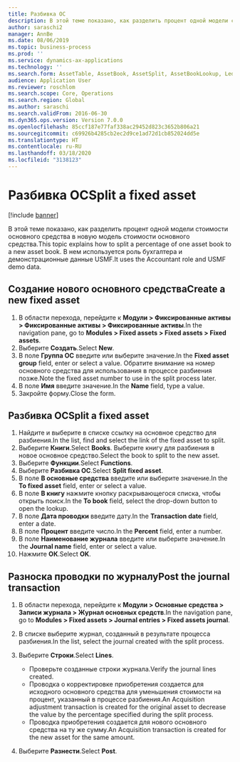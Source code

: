 ```yaml
---
title: Разбивка ОС
description: В этой теме показано, как разделить процент одной модели стоимости основного средства в новую модель стоимости основного средства.
author: saraschi2
manager: AnnBe
ms.date: 08/06/2019
ms.topic: business-process
ms.prod: ''
ms.service: dynamics-ax-applications
ms.technology: ''
ms.search.form: AssetTable, AssetBook, AssetSplit, AssetBookLookup, LedgerJournalTable, LedgerJournalTransAsset
audience: Application User
ms.reviewer: roschlom
ms.search.scope: Core, Operations
ms.search.region: Global
ms.author: saraschi
ms.search.validFrom: 2016-06-30
ms.dyn365.ops.version: Version 7.0.0
ms.openlocfilehash: 85ccf187e77faf338ac29452d823c3652b806a21
ms.sourcegitcommit: c69926b4285cb2ec2d9ce1ad72d1cb852024dd5e
ms.translationtype: HT
ms.contentlocale: ru-RU
ms.lasthandoff: 03/18/2020
ms.locfileid: "3138123"
---
```

# <a name="split-a-fixed-asset"></a><span data-ttu-id="37268-103">Разбивка ОС</span><span class="sxs-lookup"><span data-stu-id="37268-103">Split a fixed asset</span></span>

[!include [banner](../../includes/banner.md)]

<span data-ttu-id="37268-104">В этой теме показано, как разделить процент одной модели стоимости основного средства в новую модель стоимости основного средства.</span><span class="sxs-lookup"><span data-stu-id="37268-104">This topic explains how to split a percentage of one asset book to a new asset book.</span></span> <span data-ttu-id="37268-105">В нем используется роль бухгалтера и демонстрационные данные USMF.</span><span class="sxs-lookup"><span data-stu-id="37268-105">It uses the Accountant role and USMF demo data.</span></span>


## <a name="create-a-new-fixed-asset"></a><span data-ttu-id="37268-106">Создание нового основного средства</span><span class="sxs-lookup"><span data-stu-id="37268-106">Create a new fixed asset</span></span>
1. <span data-ttu-id="37268-107">В области перехода, перейдите к **Модули > Фиксированные активы > Фиксированные активы > Фиксированные активы**.</span><span class="sxs-lookup"><span data-stu-id="37268-107">In the navigation pane, go to **Modules > Fixed assets > Fixed assets > Fixed assets**.</span></span>
2. <span data-ttu-id="37268-108">Выберите **Создать**.</span><span class="sxs-lookup"><span data-stu-id="37268-108">Select **New**.</span></span>
3. <span data-ttu-id="37268-109">В поле **Группа ОС** введите или выберите значение.</span><span class="sxs-lookup"><span data-stu-id="37268-109">In the **Fixed asset group** field, enter or select a value.</span></span> <span data-ttu-id="37268-110">Обратите внимание на номер основного средства для использования в процессе разбиения позже.</span><span class="sxs-lookup"><span data-stu-id="37268-110">Note the fixed asset number to use in the split process later.</span></span>  
4. <span data-ttu-id="37268-111">В поле **Имя** введите значение.</span><span class="sxs-lookup"><span data-stu-id="37268-111">In the **Name** field, type a value.</span></span>
5. <span data-ttu-id="37268-112">Закройте форму.</span><span class="sxs-lookup"><span data-stu-id="37268-112">Close the form.</span></span>

## <a name="split-a-fixed-asset"></a><span data-ttu-id="37268-113">Разбивка ОС</span><span class="sxs-lookup"><span data-stu-id="37268-113">Split a fixed asset</span></span>
1. <span data-ttu-id="37268-114">Найдите и выберите в списке ссылку на основное средство для разбиения.</span><span class="sxs-lookup"><span data-stu-id="37268-114">In the list, find and select the link of the fixed asset to split.</span></span>
2. <span data-ttu-id="37268-115">Выберите **Книги**.</span><span class="sxs-lookup"><span data-stu-id="37268-115">Select **Books**.</span></span> <span data-ttu-id="37268-116">Выберите книгу для разбиения в новое основное средство.</span><span class="sxs-lookup"><span data-stu-id="37268-116">Select the book to split to the new asset.</span></span>  
3. <span data-ttu-id="37268-117">Выберите **Функции**.</span><span class="sxs-lookup"><span data-stu-id="37268-117">Select **Functions**.</span></span>
4. <span data-ttu-id="37268-118">Выберите **Разбивка ОС**.</span><span class="sxs-lookup"><span data-stu-id="37268-118">Select **Split fixed asset**.</span></span>
5. <span data-ttu-id="37268-119">В поле **В основные средства** введите или выберите значение.</span><span class="sxs-lookup"><span data-stu-id="37268-119">In the **To fixed asset** field, enter or select a value.</span></span>
6. <span data-ttu-id="37268-120">В поле **В книгу** нажмите кнопку раскрывающегося списка, чтобы открыть поиск.</span><span class="sxs-lookup"><span data-stu-id="37268-120">In the **To book** field, select the drop-down button to open the lookup.</span></span>
7. <span data-ttu-id="37268-121">В поле **Дата проводки** введите дату.</span><span class="sxs-lookup"><span data-stu-id="37268-121">In the **Transaction date** field, enter a date.</span></span>
8. <span data-ttu-id="37268-122">В поле **Процент** введите число.</span><span class="sxs-lookup"><span data-stu-id="37268-122">In the **Percent** field, enter a number.</span></span>
9. <span data-ttu-id="37268-123">В поле **Наименование журнала** введите или выберите значение.</span><span class="sxs-lookup"><span data-stu-id="37268-123">In the **Journal name** field, enter or select a value.</span></span>
10. <span data-ttu-id="37268-124">Нажмите **ОК**.</span><span class="sxs-lookup"><span data-stu-id="37268-124">Select **OK**.</span></span>

## <a name="post-the-journal-transaction"></a><span data-ttu-id="37268-125">Разноска проводки по журналу</span><span class="sxs-lookup"><span data-stu-id="37268-125">Post the journal transaction</span></span>
1. <span data-ttu-id="37268-126">В области перехода, перейдите к **Модули > Основные средства > Записи журнала > Журнал основных средств**.</span><span class="sxs-lookup"><span data-stu-id="37268-126">In the navigation pane, go to **Modules > Fixed assets > Journal entries > Fixed assets journal**.</span></span>
2. <span data-ttu-id="37268-127">В списке выберите журнал, созданный в результате процесса разбиения.</span><span class="sxs-lookup"><span data-stu-id="37268-127">In the list, select the journal created with the split process.</span></span>
3. <span data-ttu-id="37268-128">Выберите **Строки**.</span><span class="sxs-lookup"><span data-stu-id="37268-128">Select **Lines**.</span></span>

    - <span data-ttu-id="37268-129">Проверьте созданные строки журнала.</span><span class="sxs-lookup"><span data-stu-id="37268-129">Verify the journal lines created.</span></span>  
    - <span data-ttu-id="37268-130">Проводка о корректировке приобретения создается для исходного основного средства для уменьшения стоимости на процент, указанный в процессе разбиения.</span><span class="sxs-lookup"><span data-stu-id="37268-130">An Acquisition adjustment transaction is created for the original asset to decrease the value by the percentage specified during the split process.</span></span>  
    - <span data-ttu-id="37268-131">Проводка приобретения создается для нового основного средства на ту же сумму.</span><span class="sxs-lookup"><span data-stu-id="37268-131">An Acquisition transaction is created for the new asset for the same amount.</span></span>  

4. <span data-ttu-id="37268-132">Выберите **Разнести**.</span><span class="sxs-lookup"><span data-stu-id="37268-132">Select **Post**.</span></span>

